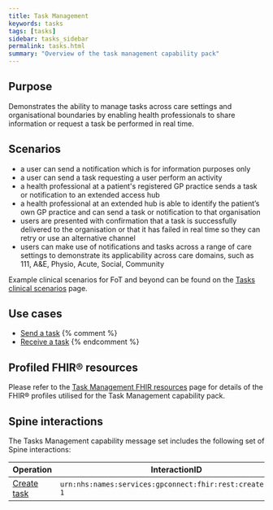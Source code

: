 ```yaml
---
title: Task Management
keywords: tasks
tags: [tasks]
sidebar: tasks_sidebar
permalink: tasks.html
summary: "Overview of the task management capability pack"
---
```


## Purpose ##

Demonstrates the ability to manage tasks across care settings and organisational boundaries by enabling health professionals to share information or request a task be performed in real time.

## Scenarios ##

- a user can send a notification which is for information purposes only
- a user can send a task requesting a user perform an activity
- a health professional at a patient's registered GP practice sends a task or notification to an extended access hub
- a health professional at an extended hub is able to identify the patient’s own GP practice and can send a task or notification to that organisation
- users are presented with confirmation that a task is successfully delivered to the organisation or that it has failed in real time so they can retry or use an alternative channel
- users can make use of notifications and tasks across a range of care settings to demonstrate its applicability across care domains, such as 111, A&amp;E, Physio, Acute, Social, Community

Example clinical scenarios for FoT and beyond can be found on the [Tasks clinical scenarios](tasks_clinical_scenarios.html) page.

## Use cases ##

- [Send a task](tasks_use_case_send_a_task.html)
{% comment %}
- [Receive a task](tasks_receive_a_task.html)
{% endcomment %}

## Profiled FHIR&reg; resources ##

Please refer to the [Task Management FHIR resources](datalibrarytasks.html) page for details of the FHIR&reg; profiles utilised for the Task Management capability pack.


## Spine interactions

The Tasks Management capability message set includes the following set of Spine interactions:

| Operation                 | InteractionID             | 
|---------------------------|---------------------------| 
|  [Create task](tasks_use_case_send_a_task.html)               | `urn:nhs:names:services:gpconnect:fhir:rest:create:order-1` |
